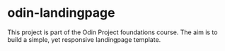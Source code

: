 # odin-landingpage
This project is part of the Odin Project foundations course. The aim is to build a simple, yet responsive landingpage template.